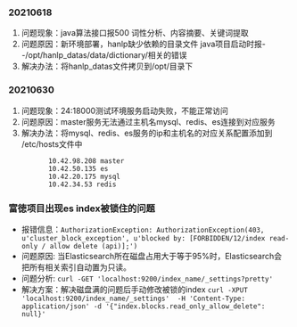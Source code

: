 ### 20210618
  1. 问题现象：java算法接口报500 词性分析、内容摘要、关键词提取
  2. 问题原因：新环境部署，hanlp缺少依赖的目录文件 java项目启动时报--/opt/hanlp_datas/data/dictionary/相关的错误
  3. 解决办法：将hanlp_datas文件拷贝到/opt/目录下
### 20210630
  1. 问题现象：24:18000测试环境服务启动失败，不能正常访问
  2. 问题原因：master服务无法通过主机名mysql、redis、es连接到对应服务
  3. 解决办法：将mysql、redis、es服务的ip和主机名的对应关系配置添加到 /etc/hosts文件中
```
          10.42.98.208 master
          10.42.50.135 es
          10.42.20.175 mysql
          10.42.34.53 redis
```
### 富徳项目出现es index被锁住的问题
  - 报错信息：`AuthorizationException: AuthorizationException(403, u'cluster_block_exception', u'blocked by: [FORBIDDEN/12/index read-only / allow delete (api)];')`
  - 问题原因: 当Elasticsearch所在磁盘占用大于等于95%时，Elasticsearch会把所有相关索引自动置为只读。
  - 问题分析: `curl -GET 'localhost:9200/index_name/_settings?pretty'`
  - 解决方案：解决磁盘满的问题后手动修改被锁的index  `curl -XPUT 'localhost:9200/index_name/_settings'  -H 'Content-Type: application/json' -d '{"index.blocks.read_only_allow_delete": null}'`
